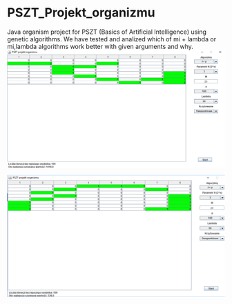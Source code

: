# PSZT_Projekt_organizmu
Java organism project for PSZT (Basics of Artificial Intelligence) using genetic algorithms.
We have tested and analized which of mi + lambda or mi,lambda algorithms work better with given arguments and why.
![workingApp0](./src/pszty0.png)

![workingApp1](./src/pszty1.png)
